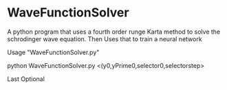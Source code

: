 # WaveFunctionSolver
A python program that uses a fourth order runge Karta method to solve the schrodinger wave equation. 
Then Uses that to train a neural network

Usage "WaveFunctionSolver.py" 

python WaveFunctionSolver.py <w> <fx> <a> <delta> <number> <(y0,yPrime0,selector0,selectorstep>
  
 Last Optional
